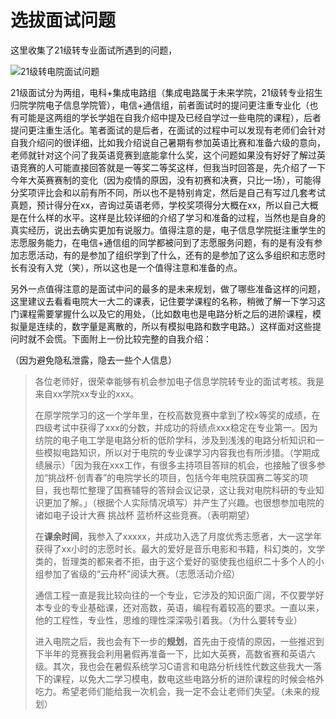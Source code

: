 # 选拔面试问题

这里收集了21级转专业面试所遇到的问题，

![21级转电院面试问题](https://s3.bmp.ovh/imgs/2022/06/18/ac95a6ea3096c58d.png)

21级面试分为两组，电科+集成电路组（集成电路属于未来学院，21级转专业招生归院学院电子信息学院管），电信+通信组，前者面试时的提问更注重专业化（也有可能是这两组的学长学姐在自我介绍中提及已经自学过一些电院的课程），后者提问更注重生活化。笔者面试的是后者，在面试的过程中可以发现有老师们会针对自我介绍问的很详细，比如我介绍说自己暑期有参加英语比赛和准备六级的意向，老师就针对这个问了我英语竞赛到底能拿什么奖，这个问题如果没有好好了解过英语竞赛的人可能直接回答就是一等奖二等奖这样，但我当时回答是，先介绍了一下今年大英赛赛制的变化（因为疫情的原因，没有初赛和决赛，只比一场），可能得分奖项评比会和以前有所不同，所以也不是特别肯定，然后是自己有写过几套考试真题，预计得分在xx，咨询过英语老师，学校奖项得分大概在xx，所以自己大概是在什么样的水平。这样是比较详细的介绍了学习和准备的过程，当然也是自身的真实经历，说出去确实更加有说服力。值得注意的是，电子信息学院挺注重学生的志愿服务能力，在电信+通信组的同学都被问到了志愿服务问题，有的是有没有参加志愿活动，有的是参加了组织学到了什么，还有的是参加了这么多组织和志愿时长有没有入党（笑），所以这也是一个值得注意和准备的点。

另外一点值得注意的是面试中问的最多的是未来规划，做了哪些准备这样的问题，这里建议去看看电院大一大二的课表，记住要学课程的名称，稍微了解一下学习这门课程需要掌握什么以及它的用处，（比如数电也是电路分析之后的进阶课程，模拟量是连续的，数字量是离散的，所以有模拟电路和数字电路。）这样面对这些提问时就不会慌。下面附上一份比较完整的自我介绍：

（因为避免隐私泄露，隐去一些个人信息）

> 各位老师好，很荣幸能够有机会参加电子信息学院转专业的面试考核。我是来自xx学院xx专业的xxx。
>
> 在原学院学习的这一个学年里，在校高数竞赛中拿到了校x等奖的成绩，在四级考试中获得了xxx的分数，并成功的将绩点xxx稳定在专业第一。因为纺院的电子电工学是电路分析的低阶学科，涉及到浅浅的电路分析知识和一些模拟电路知识，所以对于电院的专业课学习内容我也有所涉猎。（学期成绩展示）「因为我在xxx工作，有很多主持项目答辩的机会，也接触了很多参加“挑战杯·创青春”的电院学长的项目，包括今年电院获国赛二等奖的项目，我也帮忙整理了国赛辅导的答辩会议记录，这让我对电院科研的专业知识更加了解。」（根据个人实际情况填写）并产生了兴趣。也很想参加电院的诸如电子设计大赛 挑战杯 蓝桥杯这些竞赛。（表明期望）
>
> 在**课余时间**，我参入了xxxxx，并成功入选了月度优秀志愿者，大一这学年获得了xx小时的志愿时长。最大的爱好是音乐电影和书籍，科幻类的，文学类的，哲理类的都来者不拒，由于这个爱好的驱使我也组织二十多个人的小组参加了省级的“云舟杯”阅读大赛。（志愿活动介绍）
>
> 通信工程一直是我比较向往的一个专业，它涉及的知识面广阔，不仅要学好本专业的专业基础课，还对高数，英语，编程有着较高的要求。一直以来，他的工程性，专业性，思维的理性深深吸引着我。（为什么要转专业）
>
> 进入电院之后，我也会有下一步的**规划**，首先由于疫情的原因，一些推迟到下半年的竞赛我会利用暑假再准备一下，比如大英赛，高数省赛和英语六级。其次，我也会在暑假系统学习C语言和电路分析线性代数这些我大一落下的课程，以免大二学习模电，数电这些电路分析的进阶课程的时候会格外吃力。希望老师们能给我一次机会，我一定不会让老师们失望。（未来的规划）